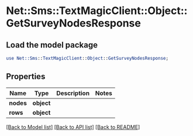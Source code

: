 # Net::Sms::TextMagicClient::Object::GetSurveyNodesResponse

## Load the model package
```perl
use Net::Sms::TextMagicClient::Object::GetSurveyNodesResponse;
```

## Properties
Name | Type | Description | Notes
------------ | ------------- | ------------- | -------------
**nodes** | **object** |  | 
**rows** | **object** |  | 

[[Back to Model list]](../README.md#documentation-for-models) [[Back to API list]](../README.md#documentation-for-api-endpoints) [[Back to README]](../README.md)


